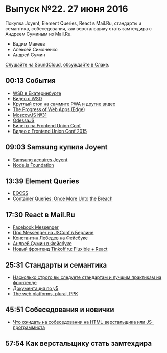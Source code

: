 # Выпуск №22. 27 июня 2016

Покупка Joyent, Element Queries, React в Mail.Ru, стандарты и семантика, собеседования, как верстальщику стать замтехдира c Андреем Суминым из Mail.Ru.

- Вадим Макеев
- Алексей Симоненко
- Андрей Сумин

[Слушайте на SoundCloud](https://soundcloud.com/web-standards/episode-22), [обсуждайте в Слаке](https://web-standards.slack.com/messages/podcast/).

## 00:13 События

- [WSD в Екатеринбурге](https://wsd.events/2016/06/25/)
- [Видео с WSD](https://youtu.be/FlxpXoiiiT4)
- [Круглый стол на саммите PWA и другие видео](https://youtu.be/EyyEfxrk_NU?list=PLNYkxOF6rcIAWWNR_Q6eLPhsyx6VvYjVb)
- [The Progress of Web Apps (Edge)](https://medium.com/p/8d8eb68d524e)
- [MoscowJS №31](https://moscowjs.timepad.ru/event/345706/)
- [OdessaJS](http://odessajs.org/)
- [Билеты на Frontend Union Conf](https://ti.to/frontend-union/2016/)
- [Видео с Frontend Union Conf 2015](https://youtu.be/5T6OnChCO78?list=PLYWZNd96EXDaR2QNAggAC0FwiHcfWhCBD)

## 09:03 Samsung купила Joyent

- [Samsung acquires Joyent](https://www.joyent.com/blog/samsung-acquires-joyent)
- [Node.js Foundation](https://nodejs.org/en/foundation/)

## 13:39 Element Queries

- [EQCSS](http://elementqueries.com/)
- [Container Queries: Once More Unto the Breach](http://alistapart.com/article/container-queries-once-more-unto-the-breach)

## 17:30 React в Mail.Ru

- [Facebook Messenger](https://www.messenger.com/)
- [Про Messenger на JSConf в Берлине](https://youtu.be/rSx5RxuaZfc)
- [Константин Лебедев на Фейсбуке](https://fb.com/ibnrubaxa)
- [Андрей Сумин в Фейсбуке](https://fb.com/AndrewSumin)
- [Новый фронтенд Tinkoff.ru: Fluxible + React](https://habr.ru/p/303580/)

## 25:31 Стандарты и семантика

- [Насколько строго вы следуете стандартам и лучшим практикам на фронтенде](https://habr.ru/p/303918/)
- [Документация по y5](http://img.yandex.net/y5/1.5b/docs/html/y5.html)
- [The web platforms, plural, PPK](http://www.quirksmode.org/blog/archives/2015/05/tools_dont_solv.html#link2)

## 45:51 Собеседования и новички

- [Что ожидать на собеседовании на HTML-верстальщика или JS-программиста](https://medium.com/p/a916de106283)

## 57:54 Как верстальщику стать замтехдира
